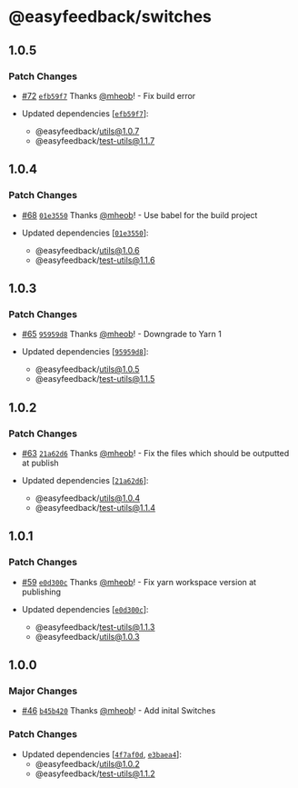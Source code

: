 # @easyfeedback/switches

## 1.0.5

### Patch Changes

- [#72](https://github.com/easyfeedback/RCL/pull/72)
  [`efb59f7`](https://github.com/easyfeedback/RCL/commit/efb59f7619096cdccf3bc7387586d41e0616abb9)
  Thanks [@mheob](https://github.com/mheob)! - Fix build error

- Updated dependencies
  [[`efb59f7`](https://github.com/easyfeedback/RCL/commit/efb59f7619096cdccf3bc7387586d41e0616abb9)]:
  - @easyfeedback/utils@1.0.7
  - @easyfeedback/test-utils@1.1.7

## 1.0.4

### Patch Changes

- [#68](https://github.com/easyfeedback/RCL/pull/68)
  [`01e3550`](https://github.com/easyfeedback/RCL/commit/01e3550b2420cae8759a42591ae2e8f127c0559e)
  Thanks [@mheob](https://github.com/mheob)! - Use babel for the build project

- Updated dependencies
  [[`01e3550`](https://github.com/easyfeedback/RCL/commit/01e3550b2420cae8759a42591ae2e8f127c0559e)]:
  - @easyfeedback/utils@1.0.6
  - @easyfeedback/test-utils@1.1.6

## 1.0.3

### Patch Changes

- [#65](https://github.com/easyfeedback/RCL/pull/65)
  [`95959d8`](https://github.com/easyfeedback/RCL/commit/95959d8d8fa9edcfdba2d68fc3b511033248a59a)
  Thanks [@mheob](https://github.com/mheob)! - Downgrade to Yarn 1

- Updated dependencies
  [[`95959d8`](https://github.com/easyfeedback/RCL/commit/95959d8d8fa9edcfdba2d68fc3b511033248a59a)]:
  - @easyfeedback/utils@1.0.5
  - @easyfeedback/test-utils@1.1.5

## 1.0.2

### Patch Changes

- [#63](https://github.com/easyfeedback/RCL/pull/63)
  [`21a62d6`](https://github.com/easyfeedback/RCL/commit/21a62d64977c7efa518df17afb23dfd8da27d42f)
  Thanks [@mheob](https://github.com/mheob)! - Fix the files which should be outputted at publish

- Updated dependencies
  [[`21a62d6`](https://github.com/easyfeedback/RCL/commit/21a62d64977c7efa518df17afb23dfd8da27d42f)]:
  - @easyfeedback/utils@1.0.4
  - @easyfeedback/test-utils@1.1.4

## 1.0.1

### Patch Changes

- [#59](https://github.com/easyfeedback/RCL/pull/59)
  [`e0d300c`](https://github.com/easyfeedback/RCL/commit/e0d300c6a06d172f63081a7f25b00fec77135272)
  Thanks [@mheob](https://github.com/mheob)! - Fix yarn workspace version at publishing

- Updated dependencies
  [[`e0d300c`](https://github.com/easyfeedback/RCL/commit/e0d300c6a06d172f63081a7f25b00fec77135272)]:
  - @easyfeedback/test-utils@1.1.3
  - @easyfeedback/utils@1.0.3

## 1.0.0

### Major Changes

- [#46](https://github.com/easyfeedback/RCL/pull/46)
  [`b45b420`](https://github.com/easyfeedback/RCL/commit/b45b420c28ad9dc157aba4d7746d7e2994eff7ef)
  Thanks [@mheob](https://github.com/mheob)! - Add inital Switches

### Patch Changes

- Updated dependencies
  [[`4f7af0d`](https://github.com/easyfeedback/RCL/commit/4f7af0d0b088424bad2883d14678c98b4272af3e),
  [`e3baea4`](https://github.com/easyfeedback/RCL/commit/e3baea48b60e5a06d4ea87c954f8b019870696d4)]:
  - @easyfeedback/utils@1.0.2
  - @easyfeedback/test-utils@1.1.2
